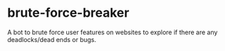 # brute-force-breaker
A bot to brute force user features on websites to explore if there are any deadlocks/dead ends or bugs.
